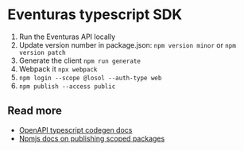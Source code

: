 # Eventuras typescript SDK

1. Run the Eventuras API locally
1. Update version number in package.json: `npm version minor` or `npm version patch`
1. Generate the client `npm run generate`
1. Webpack it `npx webpack`
1. `npm login --scope @losol --auth-type web`
1. `npm publish --access public`

## Read more

- [OpenAPI typescript codegen docs](https://github.com/ferdikoomen/openapi-typescript-codegen/tree/master/docs)
- [Npmjs docs on publishing scoped packages](https://docs.npmjs.com/creating-and-publishing-scoped-public-packages)
